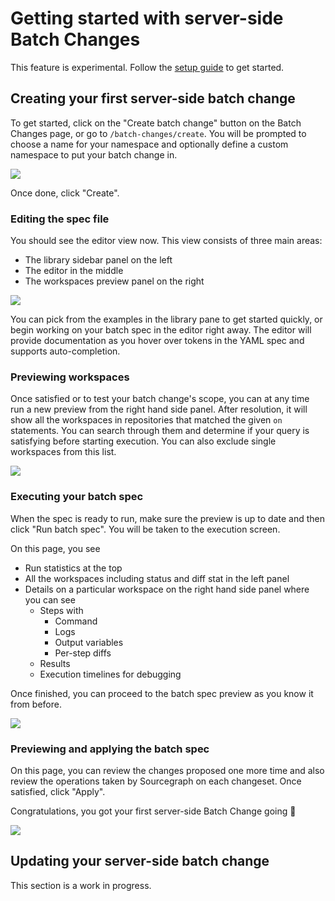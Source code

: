 # Getting started with server-side Batch Changes

<aside class="experimental">This feature is experimental. Follow the <a href="server_side#setup">setup guide</a> to get started.</aside>

## Creating your first server-side batch change

To get started, click on the "Create batch change" button on the Batch Changes page, or go to `/batch-changes/create`.
You will be prompted to choose a name for your namespace and optionally define a custom namespace to put your batch change in.

<img src="https://sourcegraphstatic.com/docs/images/batch_changes/ssbc_create_form.png" class="screenshot">

Once done, click "Create".

### Editing the spec file

You should see the editor view now. This view consists of three main areas:

- The library sidebar panel on the left
- The editor in the middle
- The workspaces preview panel on the right

<img src="https://sourcegraphstatic.com/docs/images/batch_changes/ssbc_editor_panels.png" class="screenshot">

You can pick from the examples in the library pane to get started quickly, or begin working on your batch spec in the editor right away. The editor will provide documentation as you hover over tokens in the YAML spec and supports auto-completion.

### Previewing workspaces

Once satisfied or to test your batch change's scope, you can at any time run a new preview from the right hand side panel. After resolution, it will show all the workspaces in repositories that matched the given `on` statements. You can search through them and determine if your query is satisfying before starting execution. You can also exclude single workspaces from this list.

<img src="https://sourcegraphstatic.com/docs/images/batch_changes/ssbc_workspace_preview.png" class="screenshot">

### Executing your batch spec

When the spec is ready to run, make sure the preview is up to date and then click "Run batch spec". You will be taken to the execution screen.

On this page, you see

- Run statistics at the top
- All the workspaces including status and diff stat in the left panel
- Details on a particular workspace on the right hand side panel where you can see
  - Steps with
    - Command
    - Logs
    - Output variables
    - Per-step diffs
  - Results
  - Execution timelines for debugging

Once finished, you can proceed to the batch spec preview as you know it from before.

<img src="https://sourcegraphstatic.com/docs/images/batch_changes/ssbc_execution_screen.png" class="screenshot">

### Previewing and applying the batch spec

On this page, you can review the changes proposed one more time and also review the operations taken by Sourcegraph on each changeset. Once satisfied, click "Apply".

Congratulations, you got your first server-side Batch Change going 🎊

<img src="https://sourcegraphstatic.com/docs/images/batch_changes/ssbc_preview_screen.png" class="screenshot">

## Updating your server-side batch change

This section is a work in progress.
